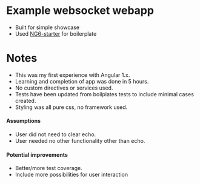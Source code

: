 # Example websocket webapp
- Built for simple showcase
- Used [NG6-starter](https://github.com/gdi2290/NG6-starter) for boilerplate

# Notes
- This was my first experience with Angular 1.x.
- Learning and completion of app was done in 5 hours.
- No custom directives or services used.
- Tests have been updated from boilplates tests to include minimal cases created.
- Styling was all pure css, no framework used.

#### Assumptions
- User did not need to clear echo.
- User needed no other functionality other than echo.

#### Potential improvements
- Better/more test coverage.
- Include more possibilities for user interaction

